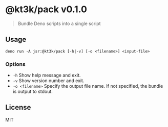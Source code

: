 # @kt3k/pack v0.1.0

> Bundle Deno scripts into a single script

## Usage

```
deno run -A jsr:@kt3k/pack [-h|-v] [-o <filename>] <input-file>
```

### Options

- `-h` Show help message and exit.
- `-v` Show version number and exit.
- `-o <filename>` Specify the output file name. If not specified, the bundle is output to stdout.

## License

MIT

